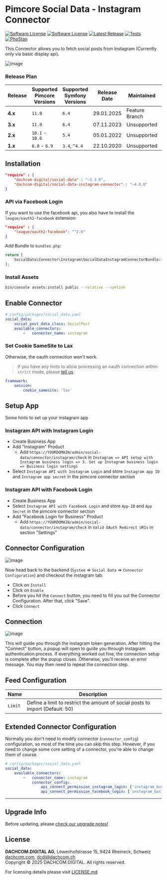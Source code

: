 # Pimcore Social Data - Instagram Connector
[![Software License](https://img.shields.io/badge/license-GPLv3-brightgreen.svg?style=flat-square)](LICENSE.md)
[![Software License](https://img.shields.io/badge/license-DCL-white.svg?style=flat-square&color=%23ff5c5c)](LICENSE.md)
[![Latest Release](https://img.shields.io/packagist/v/dachcom-digital/social-data-instagram-connector.svg?style=flat-square)](https://packagist.org/packages/dachcom-digital/social-data-instagram-connector)
[![Tests](https://img.shields.io/github/actions/workflow/status/dachcom-digital/pimcore-social-data-instagram-connector/.github/workflows/codeception.yml?branch=master&style=flat-square&logo=github&label=codeception)](https://github.com/dachcom-digital/pimcore-social-data-instagram-connector/actions?query=workflow%3ACodeception+branch%3Amaster)
[![PhpStan](https://img.shields.io/github/actions/workflow/status/dachcom-digital/pimcore-social-data-instagram-connector/.github/workflows/php-stan.yml?branch=master&style=flat-square&logo=github&label=phpstan%20level%204)](https://github.com/dachcom-digital/pimcore-social-data-instagram-connector/actions?query=workflow%3A"PHP+Stan"+branch%3Amaster)

This Connector allows you to fetch social posts from Instagram (Currently only via basic display api). 

![image](https://user-images.githubusercontent.com/700119/95104131-c7b32680-0735-11eb-8bf2-696ca98c220d.png)

### Release Plan
| Release | Supported Pimcore Versions | Supported Symfony Versions | Release Date | Maintained     | Branch                                                                                     |
|---------|----------------------------|----------------------------|--------------|----------------|--------------------------------------------------------------------------------------------|
| **4.x** | `11.0`                     | `6.4`                      | 29.01.2025   | Feature Branch | master                                                                                     |
| **3.x** | `11.0`                     | `6.4`                      | 07.11.2023   | Unsupported    | [3.x](https://github.com/dachcom-digital/pimcore-social-data-instagram-connector/tree/3.x) |
| **2.x** | `10.1` - `10.6`            | `5.4`                      | 05.01.2022   | Unsupported    | [2.x](https://github.com/dachcom-digital/pimcore-social-data-instagram-connector/tree/2.x) |
| **1.x** | `6.0` - `6.9`              | `3.4`, `^4.4`              | 22.10.2020   | Unsupported    | [1.x](https://github.com/dachcom-digital/pimcore-social-data-instagram-connector/tree/1.x) |

## Installation

```json
"require" : {
    "dachcom-digital/social-data" : "~3.1.0",
    "dachcom-digital/social-data-instagram-connector" : "~4.0.0"
}
```

### API via Facebook Login
If you want to use the facebook api, you also have to install the `league/oauth2-facebook` extension:

```json
"require" : {
    "league/oauth2-facebook": "^2.0"
}
```

Add Bundle to `bundles.php`:
```php
return [
    SocialData\Connector\Instagram\SocialDataInstagramConnectorBundle::class => ['all' => true],
];
```

### Install Assets
```bash
bin/console assets:install public --relative --symlink
```

## Enable Connector
```yaml
# config/packages/social_data.yaml
social_data:
    social_post_data_class: SocialPost
    available_connectors:
        -   connector_name: instagram
```

### Set Cookie SameSite to Lax
Otherwise, the oauth connection won't work.
> If you have any hints to allow processing an oauth connection within `strict` mode, 
> please [tell us](https://github.com/dachcom-digital/pimcore-social-data-instagram-connector/issues).

```yaml
framework:
    session:
        cookie_samesite: 'lax'
```

## Setup App
Some hints to set up your instagram app

### Instagram API with Instagram Login
- Create Business App
- Add "Instagram" Product
   - Add `https://YOURDOMAIN/admin/social-data/connector/instagram/check` in `Instagram => API setup with Instagram business login
 => 3. Set up Instagram business login => Business login settings`
- Select `Instagram API with Instagram Login` and store `Instagram app ID` and `Instagram app secret` in the pimcore connector section

### Instagram API with Facebook Login
- Create Business App
- Select `Instagram API with Facebook Login` and store `App-ID` and `App Secret` in the pimcore connector section
- Add "Facebook Login for Business" Product
   - Add `https://YOURDOMAIN/admin/social-data/connector/instagram/check` in `Valid OAuth Redirect URIs` in section "Settings"

## Connector Configuration
![image](https://user-images.githubusercontent.com/700119/95104195-dac5f680-0735-11eb-9818-de5619b129b8.png)

Now head back to the backend (`System` => `Social Data` => `Connector Configuration`) and checkout the instagram tab.
- Click on `Install`
- Click on `Enable`
- Before you hit the `Connect` button, you need to fill you out the Connector Configuration. After that, click "Save".
- Click `Connect`
  
## Connection
![image](https://user-images.githubusercontent.com/700119/95104255-e7e2e580-0735-11eb-8058-6274e27e737e.png)

This will guide you through the instagram token generation. 
After hitting the "Connect" button, a popup will open to guide you through instagram authentication process. 
If everything worked out fine, the connection setup is complete after the popup closes.
Otherwise, you'll receive an error message. You may then need to repeat the connection step.

## Feed Configuration
| Name    | Description                                                                   |
|---------|-------------------------------------------------------------------------------|
| `Limit` | Define a limit to restrict the amount of social posts to import (Default: 50) |

## Extended Connector Configuration
Normally you don't need to modify connector (`connector_config`) configuration, so most of the time you can skip this step.
However, if you need to change some core setting of a connector, you're able to change them of course.

```yaml
# config/packages/social_data.yaml
social_data:
    available_connectors:
        -   connector_name: instagram
            connector_config:
                api_connect_permission_instagram_login: ['instagram_business_basic'] # default value
                api_connect_permission_facebook_login: ['instagram_basic', 'pages_read_engagement', 'pages_show_list', 'business_management'] # default value
```

***

## Upgrade Info
Before updating, please [check our upgrade notes!](UPGRADE.md)

## License
**DACHCOM.DIGITAL AG**, Löwenhofstrasse 15, 9424 Rheineck, Schweiz  
[dachcom.com](https://www.dachcom.com), dcdi@dachcom.ch  
Copyright © 2025 DACHCOM.DIGITAL. All rights reserved.  

For licensing details please visit [LICENSE.md](LICENSE.md)  
